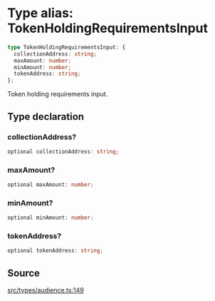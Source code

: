 # Type alias: TokenHoldingRequirementsInput

```ts
type TokenHoldingRequirementsInput: {
  collectionAddress: string;
  maxAmount: number;
  minAmount: number;
  tokenAddress: string;
};
```

Token holding requirements input.

## Type declaration

### collectionAddress?

```ts
optional collectionAddress: string;
```

### maxAmount?

```ts
optional maxAmount: number;
```

### minAmount?

```ts
optional minAmount: number;
```

### tokenAddress?

```ts
optional tokenAddress: string;
```

## Source

[src/types/audience.ts:149](https://github.com/torque-labs/torque-ts-sdk/blob/4377d91cff1aa0b27936cb53a23174cb35cc6c04/src/types/audience.ts#L149)
